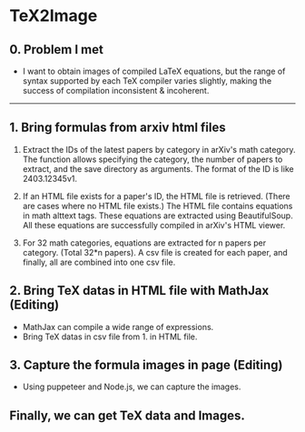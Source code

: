 # TeX2Image

## 0. Problem I met
* I want to obtain images of compiled LaTeX equations, but the range of syntax supported by each TeX compiler varies slightly, making the success of compilation inconsistent & incoherent.

* * *
## 1. Bring formulas from arxiv html files
1. Extract the IDs of the latest papers by category in arXiv's math category. The function allows specifying the category, the number of papers to extract, and the save directory as arguments. The format of the ID is like 2403.12345v1.

2. If an HTML file exists for a paper's ID, the HTML file is retrieved. (There are cases where no HTML file exists.) The HTML file contains equations in math alttext tags. These equations are extracted using BeautifulSoup. All these equations are successfully compiled in arXiv's HTML viewer.

3. For 32 math categories, equations are extracted for n papers per category. (Total 32*n papers). A csv file is created for each paper, and finally, all are combined into one csv file.

## 2. Bring TeX datas in HTML file with MathJax (Editing)
* MathJax can compile a wide range of expressions.
* Bring TeX datas in csv file from 1. in HTML file.

## 3. Capture the formula images in page (Editing)
* Using puppeteer and Node.js, we can capture the images.

## Finally, we can get TeX data and Images.
